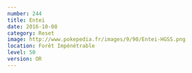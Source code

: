 ```yaml
---
number: 244
title: Entei
date: 2016-10-08
category: Reset
image: http://www.pokepedia.fr/images/9/90/Entei-HGSS.png
location: Forêt Impénétrable
level: 50
version: OR
---
```

